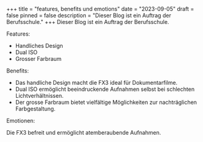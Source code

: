 +++
title = "features, benefits und emotions"
date = "2023-09-05"
draft = false
pinned = false
description = "Dieser Blog ist ein Auftrag der Berufsschule."
+++
Dieser Blog ist ein Auftrag der Berufsschule.

Features:

* Handliches Design
* Dual ISO
* Grosser Farbraum

Benefits:

* Das handliche Design macht die FX3 ideal für Dokumentarfilme.
* Dual ISO ermöglicht beeindruckende Aufnahmen selbst bei schlechten Lichtverhältnissen.
* Der grosse Farbraum bietet vielfältige Möglichkeiten zur nachträglichen Farbgestaltung.

Emotionen:

Die FX3 befreit und ermöglicht atemberaubende Aufnahmen.